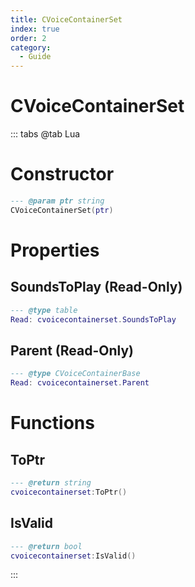 ```yaml
---
title: CVoiceContainerSet
index: true
order: 2
category:
  - Guide
---
```


# CVoiceContainerSet

::: tabs
@tab Lua
# Constructor
```lua
--- @param ptr string
CVoiceContainerSet(ptr)
```
# Properties
## SoundsToPlay (Read-Only)
```lua
--- @type table
Read: cvoicecontainerset.SoundsToPlay
```
## Parent (Read-Only)
```lua
--- @type CVoiceContainerBase
Read: cvoicecontainerset.Parent
```
# Functions
## ToPtr
```lua
--- @return string
cvoicecontainerset:ToPtr()
```
## IsValid
```lua
--- @return bool
cvoicecontainerset:IsValid()
```

:::